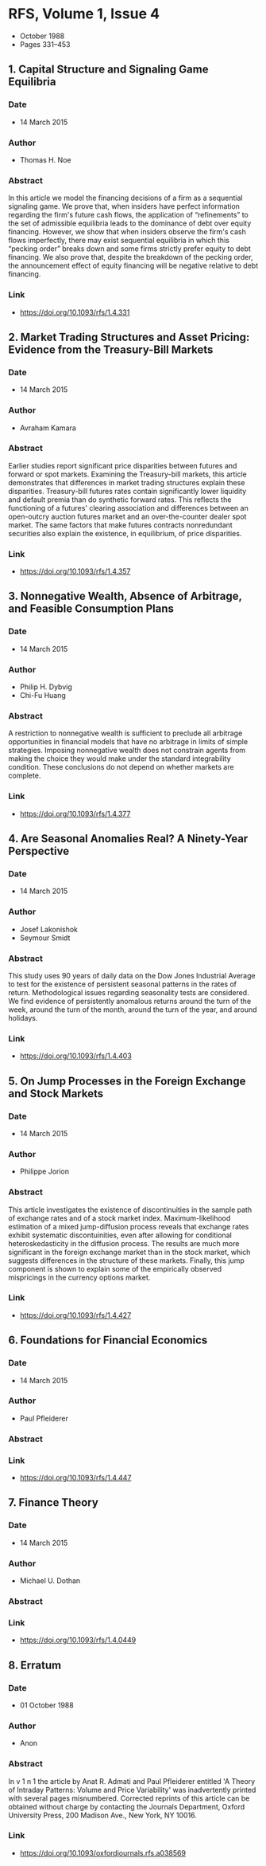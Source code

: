 # RFS, Volume 1, Issue 4
- October 1988
- Pages 331–453

## 1. Capital Structure and Signaling Game Equilibria
### Date
- 14 March 2015
### Author
- Thomas H. Noe
### Abstract
In this article we model the financing decisions of a firm as a sequential signaling game. We prove that, when insiders have perfect information regarding the firm's future cash flows, the application of “refinements” to the set of admissible equilibria leads to the dominance of debt over equity financing. However, we show that when insiders observe the firm's cash flows imperfectly, there may exist sequential equilibria in which this “pecking order” breaks down and some firms strictly prefer equity to debt financing. We also prove that, despite the breakdown of the pecking order, the announcement effect of equity financing will be negative relative to debt financing.
### Link
- https://doi.org/10.1093/rfs/1.4.331

## 2. Market Trading Structures and Asset Pricing: Evidence from the Treasury-Bill Markets
### Date
- 14 March 2015
### Author
- Avraham Kamara
### Abstract
Earlier studies report significant price disparities between futures and forward or spot markets. Examining the Treasury-bill markets, this article demonstrates that differences in market trading structures explain these disparities. Treasury-bill futures rates contain significantly lower liquidity and default premia than do synthetic forward rates. This reflects the functioning of a futures' clearing association and differences between an open-outcry auction futures market and an over-the-counter dealer spot market. The same factors that make futures contracts nonredundant securities also explain the existence, in equilibrium, of price disparities.
### Link
- https://doi.org/10.1093/rfs/1.4.357

## 3. Nonnegative Wealth, Absence of Arbitrage, and Feasible Consumption Plans
### Date
- 14 March 2015
### Author
- Philip H. Dybvig
- Chi-Fu Huang
### Abstract
A restriction to nonnegative wealth is sufficient to preclude all arbitrage opportunities in financial models that have no arbitrage in limits of simple strategies. Imposing nonnegative wealth does not constrain agents from making the choice they would make under the standard integrability condition. These conclusions do not depend on whether markets are complete.
### Link
- https://doi.org/10.1093/rfs/1.4.377

## 4. Are Seasonal Anomalies Real? A Ninety-Year Perspective
### Date
- 14 March 2015
### Author
- Josef Lakonishok
- Seymour Smidt
### Abstract
This study uses 90 years of daily data on the Dow Jones Industrial Average to test for the existence of persistent seasonal patterns in the rates of return. Methodological issues regarding seasonality tests are considered. We find evidence of persistently anomalous returns around the turn of the week, around the turn of the month, around the turn of the year, and around holidays.
### Link
- https://doi.org/10.1093/rfs/1.4.403

## 5. On Jump Processes in the Foreign Exchange and Stock Markets
### Date
- 14 March 2015
### Author
- Philippe Jorion
### Abstract
This article investigates the existence of discontinuities in the sample path of exchange rates and of a stock market index. Maximum-likelihood estimation of a mixed jump-diffusion process reveals that exchange rates exhibit systematic discontuinities, even after allowing for conditional heteroskedasticity in the diffusion process. The results are much more significant in the foreign exchange market than in the stock market, which suggests differences in the structure of these markets. Finally, this jump component is shown to explain some of the empirically observed mispricings in the currency options market.
### Link
- https://doi.org/10.1093/rfs/1.4.427

## 6. Foundations for Financial Economics
### Date
- 14 March 2015
### Author
- Paul Pfleiderer
### Abstract

### Link
- https://doi.org/10.1093/rfs/1.4.447

## 7. Finance Theory
### Date
- 14 March 2015
### Author
- Michael U. Dothan
### Abstract

### Link
- https://doi.org/10.1093/rfs/1.4.0449

## 8. Erratum
### Date
- 01 October 1988
### Author
- Anon
### Abstract
In v 1 n 1 the article by Anat R. Admati and Paul Pfleiderer entitled 'A Theory of Intraday Patterns: Volume and Price Variability' was inadvertently printed with several pages misnumbered. Corrected reprints of this article can be obtained without charge by contacting the Journals Department, Oxford University Press, 200 Madison Ave., New York, NY 10016.
### Link
- https://doi.org/10.1093/oxfordjournals.rfs.a038569

